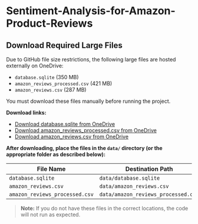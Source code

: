 # Sentiment-Analysis-for-Amazon-Product-Reviews

## Download Required Large Files

Due to GitHub file size restrictions, the following large files are hosted externally on OneDrive:

- `database.sqlite` (350 MB)
- `amazon_reviews_processed.csv` (421 MB)
- `amazon_reviews.csv` (287 MB)

You must download these files manually before running the project.

**Download links:**
- [Download database.sqlite from OneDrive](https://1drv.ms/u/c/f106849beb47394f/ERPDGXtBjblLleDAx9GBppgB3TeLZoafhPe6F2ZnB1VYaA?e=upoAoh)
- [Download amazon_reviews_processed.csv from OneDrive](https://1drv.ms/x/c/f106849beb47394f/EfROmvbWNYdCtEf81ZU33ukBPU3XIVB4LRGRyAudLrwlKw?e=ywd7ZO)
- [Download amazon_reviews.csv from OneDrive](https://1drv.ms/x/c/f106849beb47394f/EVYaJQbeyJFFlHxMWAdtQQgBNIsAhAw03g72ul41qXMeAg?e=0AtnuD)

**After downloading, place the files in the `data/` directory (or the appropriate folder as described below):**

| File Name                   | Destination Path         |
|-----------------------------|-------------------------|
| `database.sqlite`           | `data/database.sqlite`  |
| `amazon_reviews.csv`        | `data/amazon_reviews.csv`        |
| `amazon_reviews_processed.csv` | `data/amazon_reviews_processed.csv` |


> **Note:** If you do not have these files in the correct locations, the code will not run as expected.


